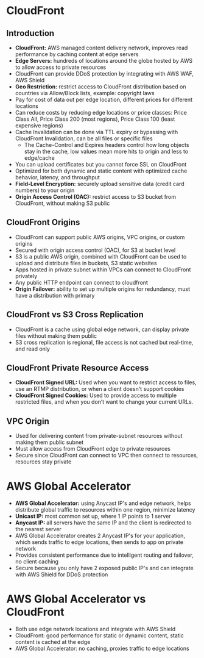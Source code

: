 # CloudFront

## Introduction
- **CloudFront:** AWS managed content delivery network, improves read performance by caching content at edge servers
- **Edge Servers:** hundreds of locations around the globe hosted by AWS to allow access to private resources
- CloudFront can provide DDoS protection by integrating with AWS WAF, AWS Shield
- **Geo Restriction:** restrict access to CloudFront distribution based on countries via Allow/Block lists, example: copyright laws
- Pay for cost of data out per edge location, different prices for different locations
- Can reduce costs by reducing edge locations or price classes: Price Class All, Price Class 200 (most regions), Price Class 100 (least expensive regions)
- Cache Invalidation can be done via TTL expiry or bypassing with CloudFront Invalidation, can be all files or specific files
    - The Cache-Control and Expires headers control how long objects stay in the cache, low values mean more hits to origin and less to edge/cache
- You can upload certificates but you cannot force SSL on CloudFront
- Optimized for both dynamic and static content with optimized cache behavior, latency, and throughput
- **Field-Level Encryption:** securely upload sensitive data (credit card numbers) to your origin
- **Origin Access Control (OAC):** restrict access to S3 bucket from CloudFront, without making S3 public

## CloudFront Origins
- CloudFront can support public AWS origins, VPC origins, or custom origins
- Secured with origin access control (OAC), for S3 at bucket level
- S3 is a public AWS origin, combined with CloudFront can be used to upload and distribute files in buckets, S3 static websites
- Apps hosted in private subnet within VPCs can connect to CloudFront privately
- Any public HTTP endpoint can connect to cloudfront
- **Origin Failover:** ability to set up multiple origins for redundancy, must have a distribution with primary

## CloudFront vs S3 Cross Replication
- CloudFront is a cache using global edge network, can display private files without making them public
- S3 cross replication is regional, file access is not cached but real-time, and read only

## CloudFront Private Resource Access
- **CloudFront Signed URL:**  Used when you want to restrict access to files, use an RTMP distribution, or when a client doesn't support cookies
- **CloudFront Signed Cookies:** Used to provide access to multiple restricted files, and when you don’t want to change your current URLs.

## VPC Origin
- Used for delivering content from private-subnet resources without making them public subnet
- Must allow access from CloudFront edge to private resources
- Secure since CloudFront can connect to VPC then connect to resources, resources stay private

# AWS Global Accelerator
- **AWS Global Accelerator:** using Anycast IP's and edge network, helps distribute global traffic to resources within one region, minimize latency
- **Unicast IP:** most common set up, where 1 IP points to 1 server
- **Anycast IP:** all servers have the same IP and the client is redirected to the nearest server
- AWS Global Accelerator creates 2 Anycast IP's for your application, which sends traffic to edge locations, then sends to app on private network
- Provides consistent performance due to intelligent routing and failover, no client caching
- Secure because you only have 2 exposed public IP's and can integrate with AWS Shield for DDoS protection

# AWS Global Accelerator vs CloudFront
- Both use edge network locations and integrate with AWS Shield
- CloudFront: good performance for static or dynamic content, static content is cached at the edge
- AWS Global Accelerator: no caching, proxies traffic to edge locations
